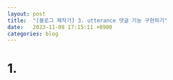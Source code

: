 ```yaml
---
layout: post
title:  "[블로그 제작기] 3. utterance 댓글 기능 구현하기"
date:   2023-11-08 17:15:11 +0900
categories: blog
---
```


# 1. 